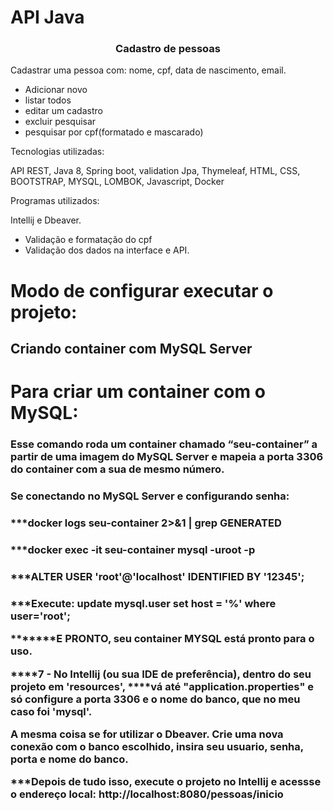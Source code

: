 # API Java 
<h3 align="center"> Cadastro de pessoas </h3>

Cadastrar uma pessoa com: nome, cpf, data de nascimento, email.

- Adicionar novo
- listar todos
- editar um cadastro
- excluir pesquisar
- pesquisar por cpf(formatado e mascarado)


Tecnologias utilizadas:

API REST, 
Java 8, 
Spring boot, validation
Jpa, 
Thymeleaf, 
HTML, 
CSS, 
BOOTSTRAP, 
MYSQL, 
LOMBOK, 
Javascript, 
Docker

Programas utilizados:

Intellij e Dbeaver.


- Validação e formatação do cpf
- Validação dos dados na interface e API.


# Modo de configurar executar o projeto:

## Criando container com MySQL Server

# Para criar um container com o MySQL:
<h3 1 - docker run -p 3306:3306 --name=seu-container -d mysql/mysql-server</h3>

 Esse comando roda um container chamado “seu-container” a partir de uma imagem
 do MySQL Server e mapeia a porta 3306 do container com a sua de mesmo número.

<h3 2 - Dê um docker ps e veja o que tem rodando na sua máquina.</h3>

Se conectando no MySQL Server e configurando senha:

<h3 3 - Pegue a senha randômica gerada:</h3>
***docker logs seu-container 2>&1 | grep GENERATED

<h3 4 - Copie a root password que apareceu e rode o comando:</h3>

***docker exec -it seu-container mysql -uroot -p

<h3 5 - Cole o password e dê enter. Depois disso, já no server, digite:</h3>
***ALTER USER 'root'@'localhost' IDENTIFIED BY '12345';

<h3 6 - Isso vai mudar a senha padrão do usuário para 12345.</h3>
***Execute: update mysql.user set host = '%' where user='root';

*******E PRONTO, seu container MYSQL está pronto para o uso.


****7 - No Intellij (ou sua IDE de preferência), dentro do seu projeto em 'resources',
****vá até "application.properties" e só configure a porta 3306 e o nome do banco, que no meu caso foi 'mysql'.

A mesma coisa se for utilizar o Dbeaver. Crie uma nova conexão com o banco escolhido, insira seu usuario, senha, porta e nome do banco.

***Depois de tudo isso, execute o projeto no Intellij e acessse o endereço local: http://localhost:8080/pessoas/inicio

